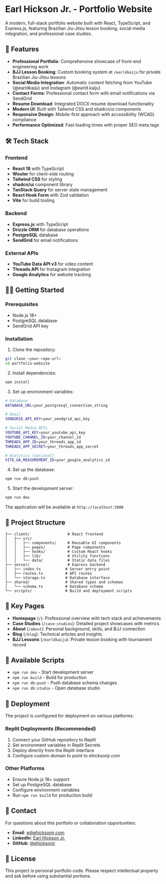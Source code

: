 # Earl Hickson Jr. - Portfolio Website

A modern, full-stack portfolio website built with React, TypeScript, and Express.js, featuring Brazilian Jiu-Jitsu lesson booking, social media integration, and professional case studies.

## 🚀 Features

- **Professional Portfolio**: Comprehensive showcase of front-end engineering work
- **BJJ Lesson Booking**: Custom booking system at `/earldkaiju` for private Brazilian Jiu-Jitsu lessons
- **Social Media Integration**: Automatic content fetching from YouTube (@earldkaiju) and Instagram (@earld.kaiju)
- **Contact Forms**: Professional contact form with email notifications via SendGrid
- **Resume Download**: Integrated DOCX resume download functionality
- **Modern UI**: Built with Tailwind CSS and shadcn/ui components
- **Responsive Design**: Mobile-first approach with accessibility (WCAG) compliance
- **Performance Optimized**: Fast loading times with proper SEO meta tags

## 🛠 Tech Stack

### Frontend
- **React 18** with TypeScript
- **Wouter** for client-side routing
- **Tailwind CSS** for styling
- **shadcn/ui** component library
- **TanStack Query** for server state management
- **React Hook Form** with Zod validation
- **Vite** for build tooling

### Backend
- **Express.js** with TypeScript
- **Drizzle ORM** for database operations
- **PostgreSQL** database
- **SendGrid** for email notifications

### External APIs
- **YouTube Data API v3** for video content
- **Threads API** for Instagram integration
- **Google Analytics** for website tracking

## 🏃‍♂️ Getting Started

### Prerequisites
- Node.js 18+ 
- PostgreSQL database
- SendGrid API key

### Installation

1. Clone the repository:
```bash
git clone <your-repo-url>
cd portfolio-website
```

2. Install dependencies:
```bash
npm install
```

3. Set up environment variables:
```bash
# Database
DATABASE_URL=your_postgresql_connection_string

# Email
SENDGRID_API_KEY=your_sendgrid_api_key

# Social Media APIs
YOUTUBE_API_KEY=your_youtube_api_key
YOUTUBE_CHANNEL_ID=your_channel_id
THREADS_APP_ID=your_threads_app_id
THREADS_APP_SECRET=your_threads_app_secret

# Analytics (optional)
VITE_GA_MEASUREMENT_ID=your_google_analytics_id
```

4. Set up the database:
```bash
npm run db:push
```

5. Start the development server:
```bash
npm run dev
```

The application will be available at `http://localhost:5000`

## 📁 Project Structure

```
├── client/                 # React frontend
│   ├── src/
│   │   ├── components/     # Reusable UI components
│   │   ├── pages/          # Page components
│   │   ├── hooks/          # Custom React hooks
│   │   ├── lib/            # Utility functions
│   │   └── data/           # Static data files
├── server/                 # Express backend
│   ├── index.ts           # Server entry point
│   ├── routes.ts          # API routes
│   └── storage.ts         # Database interface
├── shared/                # Shared types and schemas
│   └── schema.ts          # Database schema
└── scripts/               # Build and deployment scripts
```

## 🎯 Key Pages

- **Homepage** (`/`): Professional overview with tech stack and achievements
- **Case Studies** (`/case-studies`): Detailed project showcases with metrics
- **About** (`/about`): Personal background, skills, and BJJ connection
- **Blog** (`/blog`): Technical articles and insights
- **BJJ Lessons** (`/earldkaiju`): Private lesson booking with tournament record

## 🔧 Available Scripts

- `npm run dev` - Start development server
- `npm run build` - Build for production
- `npm run db:push` - Push database schema changes
- `npm run db:studio` - Open database studio

## 🚀 Deployment

The project is configured for deployment on various platforms:

### Replit Deployments (Recommended)
1. Connect your GitHub repository to Replit
2. Set environment variables in Replit Secrets
3. Deploy directly from the Replit interface
4. Configure custom domain to point to ehicksonjr.com

### Other Platforms
- Ensure Node.js 18+ support
- Set up PostgreSQL database
- Configure environment variables
- Run `npm run build` for production build

## 📧 Contact

For questions about this portfolio or collaboration opportunities:

- **Email**: e@ehicksonjr.com
- **LinkedIn**: [Earl Hickson Jr.](https://linkedin.com/in/ehicksonjr)
- **GitHub**: [@ehicksonjr](https://github.com/ehicksonjr)

## 📄 License

This project is personal portfolio code. Please respect intellectual property and ask before using substantial portions.